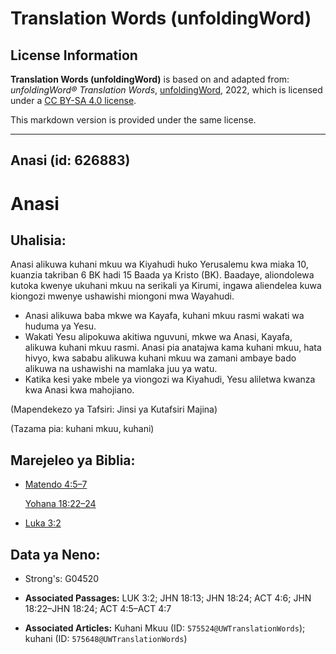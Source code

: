 # Translation Words (unfoldingWord)

## License Information

**Translation Words (unfoldingWord)** is based on and adapted from: _unfoldingWord® Translation Words_, [unfoldingWord](https://unfoldingword.org/utw), 2022, which is licensed under a [CC BY-SA 4.0 license](https://creativecommons.org/licenses/by-sa/4.0/legalcode.en).

This markdown version is provided under the same license.



--------------------------------

## Anasi (id: 626883)

Anasi
=====

Uhalisia:
---------

Anasi alikuwa kuhani mkuu wa Kiyahudi huko Yerusalemu kwa miaka 10, kuanzia takriban 6 BK hadi 15 Baada ya Kristo (BK). Baadaye, aliondolewa kutoka kwenye ukuhani mkuu na serikali ya Kirumi, ingawa aliendelea kuwa kiongozi mwenye ushawishi miongoni mwa Wayahudi.

* Anasi alikuwa baba mkwe wa Kayafa, kuhani mkuu rasmi wakati wa huduma ya Yesu.
* Wakati Yesu alipokuwa akitiwa nguvuni, mkwe wa Anasi, Kayafa, alikuwa kuhani mkuu rasmi. Anasi pia anatajwa kama kuhani mkuu, hata hivyo, kwa sababu alikuwa kuhani mkuu wa zamani ambaye bado alikuwa na ushawishi na mamlaka juu ya watu.
* Katika kesi yake mbele ya viongozi wa Kiyahudi, Yesu aliletwa kwanza kwa Anasi kwa mahojiano.

(Mapendekezo ya Tafsiri: Jinsi ya Kutafsiri Majina)

(Tazama pia: kuhani mkuu, kuhani)

Marejeleo ya Biblia:
--------------------

* [Matendo 4:5–7](https://ref.ly/Acts4:5-Acts4:7)

    [Yohana 18:22–24](https://ref.ly/John18:22-John18:24)

* [Luka 3:2](https://ref.ly/Luke3:2)

Data ya Neno:
-------------

* Strong's: G04520

* **Associated Passages:** LUK 3:2; JHN 18:13; JHN 18:24; ACT 4:6; JHN 18:22–JHN 18:24; ACT 4:5–ACT 4:7
* **Associated Articles:** Kuhani Mkuu (ID: `575524@UWTranslationWords`); kuhani (ID: `575648@UWTranslationWords`)

